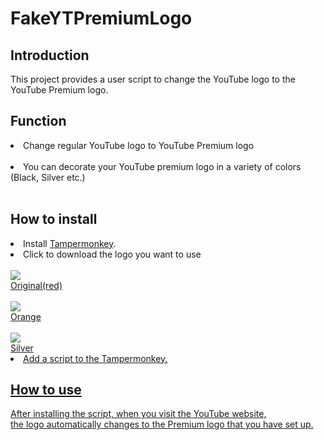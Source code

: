 # FakeYTPremiumLogo

## Introduction
This project provides a user script to change the YouTube logo to the YouTube Premium logo. 

## Function
<li>Change regular YouTube logo to YouTube Premium logo</li><br/>
<li>You can decorate your YouTube premium logo in a variety of colors (Black, Silver etc.)</li><br/>
  
## How to install
<li>Install <a href="https://chrome.google.com/webstore/detail/dhdgffkkebhmkfjojejmpbldmpobfkfo">Tampermonkey</a>.</li>
<li>Click to download the logo you want to use</li><br/>
<a href="https://raw.githubusercontent.com/diligencefrozen/FakeYTPremiumlogo/main/main.js"><img src="https://github.com/diligencefrozen/FakeYTPremiumlogo/blob/main/logo/original.png?raw=true"><br/>Original(red)<br/>
<a href="https://raw.githubusercontent.com/diligencefrozen/FakeYTPremiumlogo/main/orange.js"><br/><img src="https://github.com/diligencefrozen/FakeYTPremiumlogo/blob/main/logo/orange.png?raw=true"><br/>Orange<br/>
<a href="https://raw.githubusercontent.com/diligencefrozen/FakeYTPremiumlogo/main/silver.js"><br/><img src="https://github.com/diligencefrozen/FakeYTPremiumlogo/blob/main/logo/silver.png?raw=true"><br/>Silver<br/>

<li>Add a script to the Tampermonkey.</li>
  
## How to use
After installing the script, when you visit the YouTube website, <br/>the logo automatically changes to the Premium logo that you have set up.


